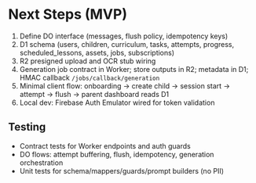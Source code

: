 # Next Steps (MVP)

1. Define DO interface (messages, flush policy, idempotency keys)
2. D1 schema (users, children, curriculum, tasks, attempts, progress, scheduled_lessons, assets, jobs, subscriptions)
3. R2 presigned upload and OCR stub wiring
4. Generation job contract in Worker; store outputs in R2; metadata in D1; HMAC callback `/jobs/callback/generation`
5. Minimal client flow: onboarding → create child → session start → attempt → flush → parent dashboard reads D1
6. Local dev: Firebase Auth Emulator wired for token validation

## Testing

- Contract tests for Worker endpoints and auth guards
- DO flows: attempt buffering, flush, idempotency, generation orchestration
- Unit tests for schema/mappers/guards/prompt builders (no PII)
